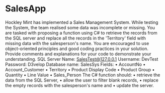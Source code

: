 # SalesApp
Hockley Mint has implemented a Sales Management System. While testing the System, the team realised some data was incomplete or missing. You are tasked with proposing a function using C# to retrieve the records from the SQL server and replace all the records in the 'Territory' field with missing data with the salesperson's name. You are encouraged to use object-oriented principles and good coding practices in your solution. Provide comments and explanations for your code to demonstrate your understanding.
SQL Server Name: SalesTest@127.0.0.1
Username: DevTest
Password: D3velop
Database name: SalesSys 
Fields:
•	AccountNo
•	Account_Customer
•	Territory
•	Product	Display Code
•	Product Group
•	Quantity
•	Line Value
•	Sales_Person
The C# function should:
•	retrieve the data from the SQL Server, 
•	allow the user to filter blank records,
•	replace the empty records with the salesperson's name and
•	update the server.

